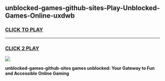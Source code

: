 
## unblocked-games-github-sites-Play-Unblocked-Games-Online-uxdwb
<h3>
<a href="https://premium76.site?title=unblocked-games-github-sites&ref=25A">CLICK TO PLAY</a></h3>
<hr>

<h3>
<a href="https://premium76.site?title=unblocked-games-github-sites&ref=25A">CLICK 2 PLAY</a>
  
</h3>

<a href="https://premium76.site?title=unblocked-games-github-sites&ref=25A"><img src="https://clearcache.store/games.png"></a>


**unblocked-games-github-sites games unblocked: Your Gateway to Fun and Accessible Online Gaming**
